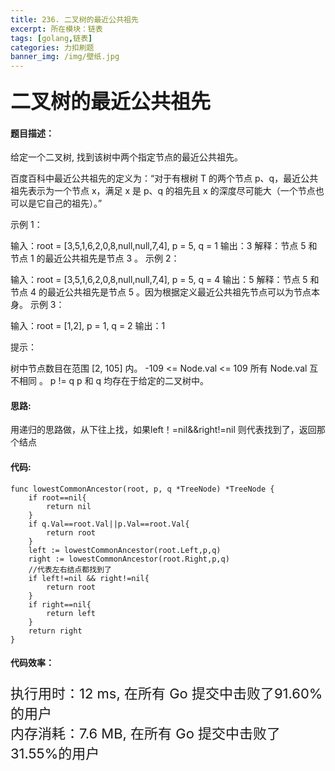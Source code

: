 ```yaml
---
title: 236. 二叉树的最近公共祖先
excerpt: 所在模块：链表
tags: [golang,链表]
categories: 力扣刷题
banner_img: /img/壁纸.jpg
---
```


### <font size=6px>二叉树的最近公共祖先</font>

#### 题目描述：

给定一个二叉树, 找到该树中两个指定节点的最近公共祖先。

百度百科中最近公共祖先的定义为：“对于有根树 T 的两个节点 p、q，最近公共祖先表示为一个节点 x，满足 x 是 p、q 的祖先且 x 的深度尽可能大（一个节点也可以是它自己的祖先）。”

 

示例 1：


输入：root = [3,5,1,6,2,0,8,null,null,7,4], p = 5, q = 1
输出：3
解释：节点 5 和节点 1 的最近公共祖先是节点 3 。
示例 2：


输入：root = [3,5,1,6,2,0,8,null,null,7,4], p = 5, q = 4
输出：5
解释：节点 5 和节点 4 的最近公共祖先是节点 5 。因为根据定义最近公共祖先节点可以为节点本身。
示例 3：

输入：root = [1,2], p = 1, q = 2
输出：1


提示：

树中节点数目在范围 [2, 105] 内。
-109 <= Node.val <= 109
所有 Node.val 互不相同 。
p != q
p 和 q 均存在于给定的二叉树中。

#### 思路:

用递归的思路做，从下往上找，如果left！=nil&&right!=nil 则代表找到了，返回那个结点

#### 代码:

```golang
func lowestCommonAncestor(root, p, q *TreeNode) *TreeNode {
    if root==nil{
        return nil
    }
    if q.Val==root.Val||p.Val==root.Val{
        return root
    }
    left := lowestCommonAncestor(root.Left,p,q)
    right := lowestCommonAncestor(root.Right,p,q)
    //代表左右结点都找到了
    if left!=nil && right!=nil{
        return root
    }
    if right==nil{
        return left
    }
    return right
}
```

#### 代码效率：

<p class="note note-primary"; style="font-size:22px">
   执行用时：12 ms, 在所有 Go 提交中击败了91.60%的用户<br>
   内存消耗：7.6 MB, 在所有 Go 提交中击败了31.55%的用户
</p>

